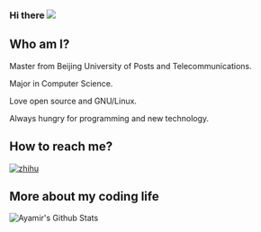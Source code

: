 ### Hi there ![](https://visitor-badge.glitch.me/badge?page_id=ayamir.ayamir)

## Who am I?

Master from Beijing University of Posts and Telecommunications.

Major in Computer Science.

Love open source and GNU/Linux.

Always hungry for programming and new technology.

## How to reach me?

[![zhihu](https://img.shields.io/static/v1?style=flat-square&logo=zhihu&label=&message=@ayamir&color=eaeff9&labelColor=96CDFB)](https://www.zhihu.com/people/MiraculousMoon)

## More about my coding life

![Ayamir's Github Stats](https://github-readme-stats.vercel.app/api?username=ayamir&count_private=true&show_icons=true&bg_color=161320&text_color=D9E0EE&icon_color=DDB6F2&title_color=96CDFB)

<!--
[Language Overview](https://github.com/ayamir/github-stats/blob/master/generated/languages.svg)
-->
